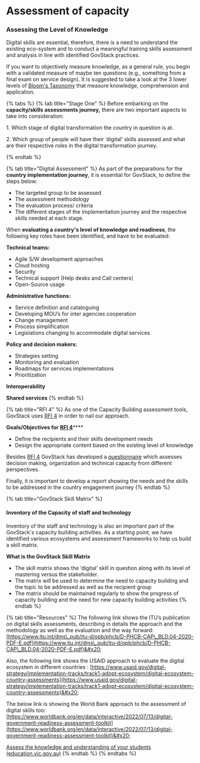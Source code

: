 # Assessment of capacity

### Assessing the Level of Knowledge

Digital skills are essential, therefore, there is a need to understand the existing eco-system and to conduct a meaningful training skills assessment and analysis in line with identified GovStack practices.&#x20;

If you want to objectively measure knowledge, as a general rule, you begin with a validated measure of maybe ten questions (e.g., something from a final exam on service design). It is suggested to take a look at the 3 lower levels of [Bloom's Taxonomy](https://www.celt.iastate.edu/instructional-strategies/effective-teaching-practices/revised-blooms-taxonomy/) that measure knowledge, comprehension and application.&#x20;

{% tabs %}
{% tab title="Stage One" %}
Before embarking on the **capacity/skills assessments journey,** there are two important aspects to take into consideration: &#x20;

1\. Which stage of digital transformation the country in question is at.&#x20;

2\. Which group of people will have their ‘digital’ skills assessed and what are their respective roles in the digital transformation journey.&#x20;


{% endtab %}

{% tab title="Digital Assessment" %}
As part of the preparations for the **country implementation journey**, it is essential for GovStack, to define the steps below:&#x20;

* The targeted group to be assessed&#x20;
* The assessment methodology&#x20;
* The evaluation process/ criteria&#x20;
* The different stages of the implementation journey and the respective skills needed at each stage.&#x20;



When **evaluating a country's level of knowledge and readiness**, the following key roles have been identified, and have to be evaluated:&#x20;

**Technical teams:** &#x20;

* Agile S/W development approaches&#x20;
* Cloud hosting&#x20;
* Security&#x20;
* Technical support (Help desks and Call centers)&#x20;
* Open-Source usage&#x20;

**Administrative functions:**&#x20;

* Service definition and cataloguing&#x20;
* Developing MOU’s for inter agencies cooperation &#x20;
* Change management &#x20;
* Process simplification &#x20;
* Legislations changing to accommodate digital services&#x20;

**Policy and decision makers:**&#x20;

* Strategies setting&#x20;
* Monitoring and evaluation&#x20;
* Roadmaps for services implementations&#x20;
* Prioritization &#x20;

**Interoperability**&#x20;

**Shared services**&#x20;
{% endtab %}

{% tab title="RFI 4" %}
As one of the Capacity Building assessment tools, GovStack uses [RFI 4](https://form.jotform.com/222551422978056) in order to nail our approach.&#x20;

&#x20;**Goals/Objectives for** [**RFI 4**](https://form.jotform.com/222551422978056)****

* Define the recipients and their skills development needs&#x20;
* Design the appropriate content based on the existing level of knowledge&#x20;

Besides [RFI 4](https://form.jotform.com/222551422978056) GovStack has developed a [questionnaire](https://gizonline.sharepoint.com/:w:/r/sites/ICTBuildingBlocks-CommondigitalSDGplatformwithguests/Freigegebene%20Dokumente/General/Country%20Engagement/Country%20Engagement%20Playbook/Templates/GovStackCBStrategy-Template-V1-08Aug22-Vikash%20\(1\).docx?d=wf24fec7d065d4b23a770f1cbc42e6f67\&csf=1\&web=1\&e=OLZKqn) which assesses decision making, organization and technical capacity from different perspectives.&#x20;

Finally, it is important to develop a report showing the needs and the skills to be addressed in the country engagement journey
{% endtab %}

{% tab title="GovStack Skill Matrix" %}
#### Inventory of the Capacity of staff and technology&#x20;

Inventory of the staff and technology is also an important part of the GovStack's capacity building activities. As a starting point, we have identified various ecosystems and assessment frameworks to help us build a skill matrix.&#x20;



**What is the GovStack Skill Matrix** &#x20;

* The skill matrix shows the ‘digital’ skill in question along with its level of mastering versus the stakeholder.&#x20;
* The matrix will be used to determine the need to capacity building and the topic to be addressed as well as the recipient group&#x20;
* The matrix should be maintained regularly to show the progress of capacity building and the need for new capacity building activities
{% endtab %}

{% tab title="Resources" %}
The following link shows the ITU’s publication on digital skills assessments, describing in details the approach and the methodology as well as the evaluation and the way forward: [https://www.itu.int/dms\_pub/itu-d/opb/phcb/D-PHCB-CAP\_BLD.04-2020-PDF-E.pdf](https://www.itu.int/dms\_pub/itu-d/opb/phcb/D-PHCB-CAP\_BLD.04-2020-PDF-E.pdf)&#x20;

Also, the following link shows the USAID approach to evaluate the digital ecosystem in different countries : [https://www.usaid.gov/digital-strategy/implementation-tracks/track1-adopt-ecosystem/digital-ecosystem-country-assessments](https://www.usaid.gov/digital-strategy/implementation-tracks/track1-adopt-ecosystem/digital-ecosystem-country-assessments)&#x20;

The below link is showing the World Bank approach to the assessment of digital skills too: [https://www.worldbank.org/en/data/interactive/2022/07/13/digital-government-readiness-assessment-toolkit](https://www.worldbank.org/en/data/interactive/2022/07/13/digital-government-readiness-assessment-toolkit)&#x20;

&#x20;[Assess the knowledge and understanding of your students (education.vic.gov.au)](https://www.education.vic.gov.au/school/teachers/teachingresources/practice/improve/Pages/eitassessknowledge.aspx)&#x20;
{% endtab %}
{% endtabs %}



#### &#x20;





&#x20;
